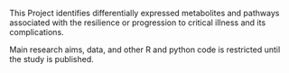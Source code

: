 This Project identifies differentially expressed metabolites and pathways associated with the resilience or progression to critical illness and its complications.

Main research aims, data, and other R and python code is restricted until the study is published.

